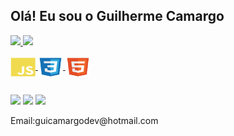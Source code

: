 ## Olá! Eu sou o Guilherme Camargo

<div>
    <a href="https://beacons.ai/GuiCamargoDev" display="inline_block">
    <img height="180em" src="https://github-readme-stats.vercel.app/api?username=GuiCamargoDev&show_icons=true&theme=dark"/>
    <img height="180em" src="https://github-readme-stats.vercel.app/api/top-langs/?username=GuiCamargoDev&hide_progress=false&theme=dark"/>
</div>

<div style="display: inline_block"><br>
    <img align="center" alt="Gui-Js" height="30" width="40" src="https://raw.githubusercontent.com/devicons/devicon/master/icons/javascript/javascript-plain.svg">
    <img align="center" alt="Gui-CSS" height="30" width="40" src="https://raw.githubusercontent.com/devicons/devicon/master/icons/css3/css3-original.svg">
    <img align="center" alt="Gui-HTML" height="30" width="40" src="https://raw.githubusercontent.com/devicons/devicon/master/icons/html5/html5-original.svg">
</div>

##

<div>
    <a href="https://www.instagram.com/camargoggui" target="_blank"> <img src="https://img.shields.io/badge/Instagram-E4405F?style=for-the-badge&logo=instagram&logoColor=white"></a>
    <a href="https://www.linkedin.com/in/guilherme-camargo-a2b2841ab" target="_blank"> <img src="https://img.shields.io/badge/LinkedIn-0077B5?style=for-the-badge&logo=linkedin&logoColor=white"></a>
    <a href="http://Wa.me//+5511942443708" target="_blank"><img src="https://img.shields.io/badge/WhatsApp-25D366?style=for-the-badge&logo=whatsapp&logoColor=white"></a>
</div>
    <p>Email:guicamargodev@hotmail.com</p>
